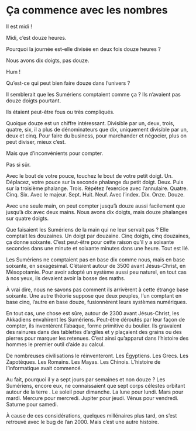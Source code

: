 # Ça commence avec les nombres

Il est midi !

Midi, c’est douze heures.

Pourquoi la journée est-elle divisée en deux fois douze heures ?

Nous avons dix doigts, pas douze.

Hum !<span id="more-12764"></span>

Qu’est-ce qui peut bien faire douze dans l’univers ?

Il semblerait que les Sumériens comptaient comme ça ? Ils n’avaient pas douze doigts pourtant.

Ils étaient peut-être fous ou très compliqués.

Quoique douze est un chiffre intéressant. Divisible par un, deux, trois, quatre, six, il a plus de dénominateurs que dix, uniquement divisible par un, deux et cinq. Pour faire du business, pour marchander et négocier, plus on peut diviser, mieux c’est.

Mais que d’inconvénients pour compter.

Pas si sûr.

Avec le bout de votre pouce, touchez le bout de votre petit doigt. Un. Déplacez, votre pouce sur la seconde phalange du petit doigt. Deux. Puis sur la troisième phalange. Trois. Répétez l’exercice avec l’annulaire. Quatre. Cinq. Six. Avec le majeur. Sept. Huit. Neuf. Avec l’index. Dix. Onze. Douze.

Avec une seule main, on peut compter jusqu’à douze aussi facilement que jusqu’à dix avec deux mains. Nous avons dix doigts, mais douze phalanges sur quatre doigts.

Que faisaient les Sumériens de la main qui ne leur servait pas ? Elle comptait les douzaines. Un doigt par douzaine. Cinq doigts, cinq douzaines, ça donne soixante. C’est peut-être pour cette raison qu’il y a soixante secondes dans une minute et soixante minutes dans une heure. Tout est lié.

Les Sumériens ne comptaient pas en base dix comme nous, mais en base soixante, en sexagésimal. C’étaient autour de 3500 avant Jésus-Christ, en Mésopotamie. Pour avoir adopté un système aussi peu naturel, en tout cas à nos yeux, ils devaient avoir la bosse des maths.

À vrai dire, nous ne savons pas comment ils arrivèrent à cette étrange base soixante. Une autre théorie suppose que deux peuples, l’un comptant en base cinq, l’autre en base douze, fusionnèrent leurs systèmes numériques.

En tout cas, une chose est sûre, autour de 2300 avant Jésus-Christ, les Akkadiens envahirent les Sumériens. Peut-être déroutés par leur façon de compter, ils inventèrent l’abaque, forme primitive du boulier. Ils gravaient des rainures dans des tablettes d’argiles et y plaçaient des grains ou des pierres pour marquer les retenues. C’est ainsi qu’apparut dans l’histoire des hommes le premier outil d’aide au calcul.

De nombreuses civilisations le réinventeront. Les Égyptiens. Les Grecs. Les Zapotèques. Les Romains. Les Mayas. Les Chinois. L’histoire de l’informatique avait commencé.

Au fait, pourquoi il y a sept jours par semaines et non douze ? Les Sumériens, encore eux, ne connaissaient que sept corps célestes orbitant autour de la terre . Le soleil pour dimanche. La lune pour lundi. Mars pour mardi. Mercure pour mercredi. Jupiter pour jeudi. Vénus pour vendredi. Saturne pour samedi.

À cause de ces considérations, quelques millénaires plus tard, on s’est retrouvé avec le bug de l’an 2000. Mais c’est une autre histoire.